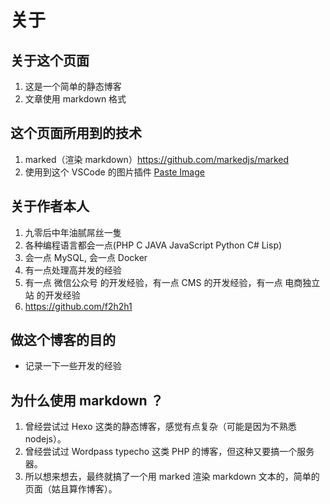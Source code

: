 关于
================================

## 关于这个页面
1. 这是一个简单的静态博客
2. 文章使用 markdown 格式

## 这个页面所用到的技术
1. marked（渲染 markdown）https://github.com/markedjs/marked
2. 使用到这个 VSCode 的图片插件 [Paste Image](https://github.com/mushanshitiancai/vscode-paste-image)

## 关于作者本人
1. 九零后中年油腻屌丝一隻
2. 各种编程语言都会一点(PHP C JAVA JavaScript Python C# Lisp)
3. 会一点 MySQL, 会一点 Docker
4. 有一点处理高并发的经验
5. 有一点 微信公众号 的开发经验，有一点 CMS 的开发经验，有一点 电商独立站 的开发经验
6. https://github.com/f2h2h1

## 做这个博客的目的
- 记录一下一些开发的经验

## 为什么使用 markdown ？
1. 曾经尝试过 Hexo 这类的静态博客，感觉有点复杂（可能是因为不熟悉 nodejs）。
2. 曾经尝试过 Wordpass typecho 这类 PHP 的博客，但这种又要搞一个服务器。
3. 所以想来想去，最终就搞了一个用 marked 渲染 markdown 文本的，简单的页面（姑且算作博客）。
